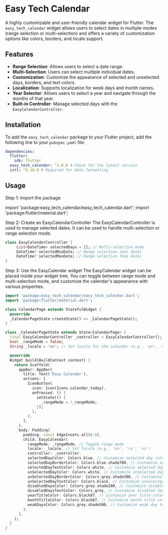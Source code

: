 # Easy Tech Calendar

A highly customizable and user-friendly calendar widget for Flutter. The `easy_tech_calendar` widget allows users to select dates in multiple modes (range selection or multi-selection) and offers a variety of customization options like colors, borders, and locale support.

## Features

- **Range Selection**: Allows users to select a date range.
- **Multi-Selection**: Users can select multiple individual dates.
- **Customization**: Customize the appearance of selected and unselected days, borders, and text colors.
- **Localization**: Supports localization for week days and month names.
- **Year Selector**: Allows users to select a year and navigate through the months of that year.
- **Built-in Controller**: Manage selected days with the `EasyCalendarController`.

## Installation

To add the `easy_tech_calendar` package to your Flutter project, add the following line to your `pubspec.yaml` file:

```yaml
dependencies:
  flutter:
    sdk: flutter
  easy_tech_calendar: ^1.0.0 # Check for the latest version
  intl: ^0.18.0 # Required for date formatting
```

## Usage
Step 1: Import the package

import 'package:easy_tech_calendar/easy_tech_calendar.dart';
import 'package:flutter/material.dart';

Step 2: Create an EasyCalendarController
The EasyCalendarController is used to manage selected dates. It can be used to handle multi-selection or range selection mode.

```dart
class EasyCalendarController {
     List<DateTime> selectedDays = []; // Multi-selection mode
     DateTime? selectedMinDate; // Range selection (min date)
     DateTime? selectedMaxDate; // Range selection (max date)
}
```

Step 3: Use the EasyCalendar widget
The EasyCalendar widget can be placed inside your widget tree. 
You can toggle between range mode and multi-selection mode, and customize the calendar's appearance with various properties.


```dart
import 'package:easy_tech_calendar/easy_tech_calendar.dart';
import 'package:flutter/material.dart';

class CalendarPage extends StatefulWidget {
  @override
  _CalendarPageState createState() => _CalendarPageState();
}

class _CalendarPageState extends State<CalendarPage> {
  final EasyCalendarController _controller = EasyCalendarController();
  bool _rangeMode = false;
  String _locale = 'en'; // Set locale for the calendar (e.g., 'en', 'ru', 'uz')

  @override
  Widget build(BuildContext context) {
    return Scaffold(
      appBar: AppBar(
        title: Text('Easy Calendar'),
        actions: [
          IconButton(
            icon: Icon(Icons.calendar_today),
            onPressed: () {
              setState(() {
                _rangeMode = !_rangeMode;
              });
            },
          ),
        ],
      ),
      body: Padding(
        padding: const EdgeInsets.all(8.0),
        child: EasyCalendar(
          rangeMode: _rangeMode, // Toggle range mode
          locale: _locale, // Set locale (e.g., 'en', 'ru', 'uz')
          controller: _controller,
          selectedDayColor: Colors.blue, // Customize selected day color
          selectedDayBorderColor: Colors.blue.shade700, // Customize selected day border
          selectedDayTextColor: Colors.white, // Customize selected day text color
          unSelectedDayColor: Colors.white, // Customize unselected day color
          unSelectedDayBorderColor: Colors.grey.shade300, // Customize unselected day border
          unSelectedDayTextColor: Colors.black, // Customize unselected day text color
          disabledDaysColor: Colors.grey.shade200, // Customize disabled day color
          disabledDaysTextColor: Colors.grey, // Customize disabled day text color
          yearTitleColor: Colors.black87, // Customize year title color
          monthTitleColor: Colors.black87, // Customize month title color
          weakDaysColor: Colors.grey.shade500, // Customize weak day text color
        ),
      ),
    );
  }
}



